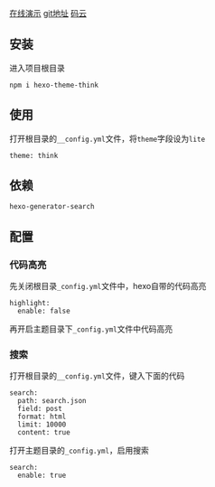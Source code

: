 
[在线演示](http://www.lurenx.cn/)
[git地址](https://github.com/dong865/hexo-theme-think)
[码云](https://github.com/dong865/hexo-theme-think)

## 安装
进入项目根目录
```
npm i hexo-theme-think
```

## 使用
打开根目录的`__config.yml`文件，将`theme`字段设为`lite`
```
theme: think
```

## 依赖
```
hexo-generator-search
```

## 配置
### 代码高亮
先关闭根目录`_config.yml`文件中，hexo自带的代码高亮
```
highlight:
  enable: false
```
再开启主题目录下`_config.yml`文件中代码高亮

### 搜索
打开根目录的`__config.yml`文件，键入下面的代码
```
search:
  path: search.json
  field: post
  format: html
  limit: 10000
  content: true
```
打开主题目录的`_config.yml`，启用搜索
```
search:
  enable: true
```